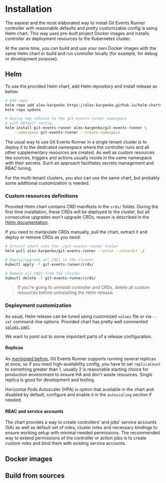 # Installation

The easiest and the most elaborated way to install Git Events Runner controller with reasonable defaults and pretty
customizable config is using Helm chart.
This way uses pre-built project Docker images and installs controller as deployment resources to the Kubernetes cluster.

At the same time, you can build and use your own Docker images with the same Helm chart or build and run controller
locally (for example, for debug or development purpose).

## Helm

To use the provided Helm chart, add Helm repository and install release as below:

```bash
# Add repo
helm repo add alex-karpenko https://alex-karpenko.github.io/helm-charts
helm repo update

# Deploy new release to the git-events-runner namespace
# with default config
helm install git-events-runner alex-karpenko/git-events-runner \
    --namespace git-events-runner --create-namespace
```

The usual way to use Git Events Runner in a single tenant cluster is to deploy it to the dedicated namespace where the
controller runs and all other supplementary resources are created.
As well as custom resources like sources, triggers and actions usually reside in the same namespace with their secrets.
Such an approach facilitates secrets management and RBAC tuning.

For the multi-tenant clusters, you also can use the same chart, but probably some additional customization is needed.

### Custom resources definitions

Provided Helm chart contains CRD manifests in the `crds/` folder.
During the first time installation, these CRDs will be deployed to the cluster, but all consecutive upgrades won't
upgrade CRDs, reason is described in
the [Helm documentation](https://helm.sh/docs/chart_best_practices/custom_resource_definitions/).

If you need to manipulate CRDs manually, pull the chart, extract it and deploy or remove CRDs as you need:

```bash
# Extarct chart into the ./git-events-runner froler  
helm pull alex-karpenko/git-events-runner --untar --untardir ./

# Deploy/upgrade all CRDs in the cluster
kubectl apply -f git-events-runner/crds/

# Remove all CRDs from the cluster
kubectl delete -f git-events-runner/crds/
```

> If you're going to uninstall controller and CRDs, delete all custom resources before uninstalling the Helm release.

### Deployment customization

As usual, Helm release can be tuned using customized `values` file or via `--set` command-line options.
Provided chart has pretty well
commented [`values.yaml`](https://github.com/alex-karpenko/helm-charts/blob/main/charts/git-events-runner/values.yaml).

We want to point out to some important parts of a release configuration.

#### Replicas

As [mentioned before](concepts.md#high-availability), Git Events Runner supports running several replicas at once, so
if you need high-availability config, you have to set `replicaCount` to something greater than 1, usually 2 is
reasonable starting choice for production environment to ensure HA and don't waste resources.
Single replica is good for development and testing.

Horizontal Pods Autoscaler (HPA) is option that available in the chart and disabled by default, configure and enable it
in the `autoscaling` section if needed.

#### RBAC and service accounts

The chart provides a way to create controllers' and jobs' service accounts (SA) as well as default set of roles,
cluster roles and necessary bindings to ensure working setup with minimal needed permissions.
The recommended way to extend permissions of the controller or action jobs is to create custom roles and bind them with
existing service accounts.

## Docker images

## Build from sources
